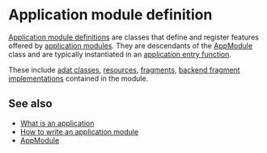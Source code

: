 # Application module definition

[Application module definitions](def://) are classes that define and register features offered by [application modules](def://).
They are descendants of the [AppModule](class://) class and are typically instantiated in an [application entry function](def://).

These include [adat classes](def://), [resources](def://), [fragments](def://), [backend fragment implementations](def://)
contained in the module.

## See also

- [What is an application](guide://)
- [How to write an application module](guide://)
- [AppModule](class://)